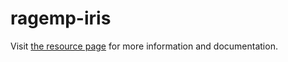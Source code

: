 # ragemp-iris

Visit [the resource page](https://rage.mp/files/file/511-iris/) for more information and documentation.
